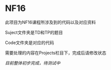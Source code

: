 # NF16
此项目为NF16课程所涉及到的代码以及对应资料

Suject文件夹是TD和TP的题目

Code文件夹是对应的代码

需要处理的内容在Projects栏目下，完成后请修改状态

*目前整体初步完成，待测试中*
